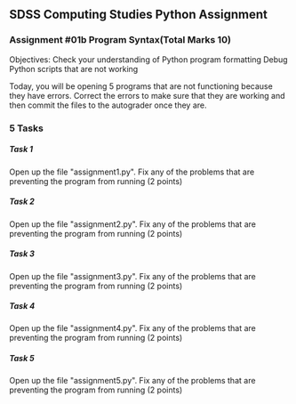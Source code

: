 ## SDSS Computing Studies Python Assignment
### Assignment #01b Program Syntax(Total Marks 10)

Objectives:
Check your understanding of Python program formatting
Debug Python scripts that are not working

Today, you will be opening 5 programs that are not functioning because they have errors.  Correct the errors to make sure that they are working and then commit the files to the autograder once they are.

### 5 Tasks

##### Task 1
Open up the file "assignment1.py".  Fix any of the problems that are preventing the program from running
(2 points) 

##### Task 2
Open up the file "assignment2.py".  Fix any of the problems that are preventing the program from running
(2 points) 

##### Task 3
Open up the file "assignment3.py".  Fix any of the problems that are preventing the program from running
(2 points) 

##### Task 4
Open up the file "assignment4.py".  Fix any of the problems that are preventing the program from running
(2 points) 

##### Task 5
Open up the file "assignment5.py".  Fix any of the problems that are preventing the program from running
(2 points) 

